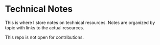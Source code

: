 # Technical Notes

This is where I store notes on technical resources. Notes are organized by topic with links to the actual resources.

This repo is not open for contributions.
